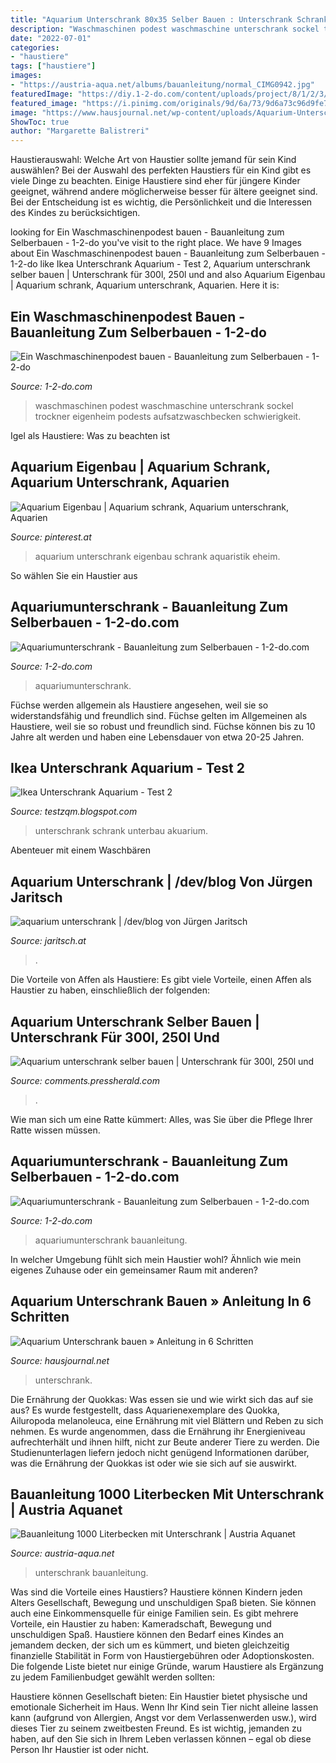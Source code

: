 ```yaml
---
title: "Aquarium Unterschrank 80x35 Selber Bauen : Unterschrank Schrank Unterbau Akuarium"
description: "Waschmaschinen podest waschmaschine unterschrank sockel trockner eigenheim podests aufsatzwaschbecken schwierigkeit"
date: "2022-07-01"
categories:
- "haustiere"
tags: ["haustiere"]
images:
- "https://austria-aqua.net/albums/bauanleitung/normal_CIMG0942.jpg"
featuredImage: "https://diy.1-2-do.com/content/uploads/project/8/1/2/3/6d6f0125d5_800x600-BB.jpg"
featured_image: "https://i.pinimg.com/originals/9d/6a/73/9d6a73c96d9fe7f432a90c7cc99eb68e.jpg"
image: "https://www.hausjournal.net/wp-content/uploads/Aquarium-Unterschrank-bauen.jpg"
ShowToc: true
author: "Margarette Balistreri"
---
```



Haustierauswahl: Welche Art von Haustier sollte jemand für sein Kind auswählen?
Bei der Auswahl des perfekten Haustiers für ein Kind gibt es viele Dinge zu beachten. Einige Haustiere sind eher für jüngere Kinder geeignet, während andere möglicherweise besser für ältere geeignet sind. Bei der Entscheidung ist es wichtig, die Persönlichkeit und die Interessen des Kindes zu berücksichtigen.

	

		
looking for Ein Waschmaschinenpodest bauen - Bauanleitung zum Selberbauen - 1-2-do you've visit to the right place. We have 9 Images about Ein Waschmaschinenpodest bauen - Bauanleitung zum Selberbauen - 1-2-do like Ikea Unterschrank Aquarium - Test 2, Aquarium unterschrank selber bauen | Unterschrank für 300l, 250l und and also Aquarium Eigenbau | Aquarium schrank, Aquarium unterschrank, Aquarien. Here it is:
		
    
## Ein Waschmaschinenpodest Bauen - Bauanleitung Zum Selberbauen - 1-2-do

<img loading=lazy src="https://diy.1-2-do.com/content/uploads/project/8/1/2/3/6d6f0125d5_800x600-BB.jpg" onerror="this.onerror=null;this.src='https://tse3.mm.bing.net/th?id=OIP.KGfBWwFALupttdCvMXJFsQHaFj&amp;pid=15.1';" alt="Ein Waschmaschinenpodest bauen - Bauanleitung zum Selberbauen - 1-2-do">

_Source: 1-2-do.com_

>waschmaschinen podest waschmaschine unterschrank sockel trockner eigenheim podests aufsatzwaschbecken schwierigkeit. 

	

Igel als Haustiere: Was zu beachten ist

    
## Aquarium Eigenbau | Aquarium Schrank, Aquarium Unterschrank, Aquarien

<img loading=lazy src="https://i.pinimg.com/originals/9d/6a/73/9d6a73c96d9fe7f432a90c7cc99eb68e.jpg" onerror="this.onerror=null;this.src='https://tse3.mm.bing.net/th?id=OIP.tJ72VsTa3Kf4UUEIv2rBHgHaEo&amp;pid=15.1';" alt="Aquarium Eigenbau | Aquarium schrank, Aquarium unterschrank, Aquarien">

_Source: pinterest.at_

>aquarium unterschrank eigenbau schrank aquaristik eheim. 

	

So wählen Sie ein Haustier aus

    
## Aquariumunterschrank - Bauanleitung Zum Selberbauen - 1-2-do.com

<img loading=lazy src="https://diy.1-2-do.com/content/uploads/project/1/6/1/4/7/2b304c9448_750x500-C.JPG" onerror="this.onerror=null;this.src='https://tse1.mm.bing.net/th?id=OIP.Z0Kxj982coa7SWePp96PQAHaE8&amp;pid=15.1';" alt="Aquariumunterschrank - Bauanleitung zum Selberbauen - 1-2-do.com">

_Source: 1-2-do.com_

>aquariumunterschrank. 

	

Füchse werden allgemein als Haustiere angesehen, weil sie so widerstandsfähig und freundlich sind.
Füchse gelten im Allgemeinen als Haustiere, weil sie so robust und freundlich sind. Füchse können bis zu 10 Jahre alt werden und haben eine Lebensdauer von etwa 20-25 Jahren.

    
## Ikea Unterschrank Aquarium - Test 2

<img loading=lazy src="https://i.pinimg.com/originals/91/62/1e/91621eded2752ed99f8a8adf73c9e867.jpg" onerror="this.onerror=null;this.src='https://tse4.mm.bing.net/th?id=OIP.jv-lp4MA2xHirUbAN9XmUQHaHe&amp;pid=15.1';" alt="Ikea Unterschrank Aquarium - Test 2">

_Source: testzqm.blogspot.com_

>unterschrank schrank unterbau akuarium. 

	

Abenteuer mit einem Waschbären

    
## Aquarium Unterschrank | /dev/blog Von Jürgen Jaritsch

<img loading=lazy src="http://jaritsch.at/wp-content/uploads/2009/03/res_dsc_0243.jpg" onerror="this.onerror=null;this.src='https://tse4.mm.bing.net/th?id=OIP.FAvvcjxmY_HtBZ1sVafKIQHaFj&amp;pid=15.1';" alt="aquarium unterschrank | /dev/blog von Jürgen Jaritsch">

_Source: jaritsch.at_

>. 

	

Die Vorteile von Affen als Haustiere: Es gibt viele Vorteile, einen Affen als Haustier zu haben, einschließlich der folgenden:

    
## Aquarium Unterschrank Selber Bauen | Unterschrank Für 300l, 250l Und

<img loading=lazy src="http://jaritsch.at/wp-content/uploads/2009/03/res_dsc_0247.jpg" onerror="this.onerror=null;this.src='https://tse3.mm.bing.net/th?id=OIP.Mq85JBvvvqJKxd1cGptT_AHaFj&amp;pid=15.1';" alt="Aquarium unterschrank selber bauen | Unterschrank für 300l, 250l und">

_Source: comments.pressherald.com_

>. 

	

Wie man sich um eine Ratte kümmert: Alles, was Sie über die Pflege Ihrer Ratte wissen müssen.

    
## Aquariumunterschrank - Bauanleitung Zum Selberbauen - 1-2-do.com

<img loading=lazy src="https://diy.1-2-do.com/content/uploads/project/1/6/1/4/7/d4e05ee375_800x600-BB.JPG" onerror="this.onerror=null;this.src='https://tse2.mm.bing.net/th?id=OIP.RzX-FcIRRqiLm_OyeFP1jQHaFj&amp;pid=15.1';" alt="Aquariumunterschrank - Bauanleitung zum Selberbauen - 1-2-do.com">

_Source: 1-2-do.com_

>aquariumunterschrank bauanleitung. 

	

In welcher Umgebung fühlt sich mein Haustier wohl? Ähnlich wie mein eigenes Zuhause oder ein gemeinsamer Raum mit anderen?

    
## Aquarium Unterschrank Bauen » Anleitung In 6 Schritten

<img loading=lazy src="https://www.hausjournal.net/wp-content/uploads/Aquarium-Unterschrank-bauen.jpg" onerror="this.onerror=null;this.src='https://tse4.mm.bing.net/th?id=OIP.bd5gb13AaDfQDK4v79oXBgHaE7&amp;pid=15.1';" alt="Aquarium Unterschrank bauen » Anleitung in 6 Schritten">

_Source: hausjournal.net_

>unterschrank. 

	

Die Ernährung der Quokkas: Was essen sie und wie wirkt sich das auf sie aus?
Es wurde festgestellt, dass Aquarienexemplare des Quokka, Ailuropoda melanoleuca, eine Ernährung mit viel Blättern und Reben zu sich nehmen. Es wurde angenommen, dass die Ernährung ihr Energieniveau aufrechterhält und ihnen hilft, nicht zur Beute anderer Tiere zu werden. Die Studienunterlagen liefern jedoch nicht genügend Informationen darüber, was die Ernährung der Quokkas ist oder wie sie sich auf sie auswirkt.

    
## Bauanleitung 1000 Literbecken Mit Unterschrank | Austria Aquanet

<img loading=lazy src="https://austria-aqua.net/albums/bauanleitung/normal_CIMG0942.jpg" onerror="this.onerror=null;this.src='https://tse2.mm.bing.net/th?id=OIP.26Esfzjpf8k1q5eWiwNX1AAAAA&amp;pid=15.1';" alt="Bauanleitung 1000 Literbecken mit Unterschrank | Austria Aquanet">

_Source: austria-aqua.net_

>unterschrank bauanleitung. 

	

Was sind die Vorteile eines Haustiers?
Haustiere können Kindern jeden Alters Gesellschaft, Bewegung und unschuldigen Spaß bieten. Sie können auch eine Einkommensquelle für einige Familien sein.
Es gibt mehrere Vorteile, ein Haustier zu haben: Kameradschaft, Bewegung und unschuldigen Spaß. Haustiere können den Bedarf eines Kindes an jemandem decken, der sich um es kümmert, und bieten gleichzeitig finanzielle Stabilität in Form von Haustiergebühren oder Adoptionskosten.
Die folgende Liste bietet nur einige Gründe, warum Haustiere als Ergänzung zu jedem Familienbudget gewählt werden sollten:

Haustiere können Gesellschaft bieten: Ein Haustier bietet physische und emotionale Sicherheit im Haus. Wenn Ihr Kind sein Tier nicht alleine lassen kann (aufgrund von Allergien, Angst vor dem Verlassenwerden usw.), wird dieses Tier zu seinem zweitbesten Freund. Es ist wichtig, jemanden zu haben, auf den Sie sich in Ihrem Leben verlassen können – egal ob diese Person Ihr Haustier ist oder nicht.

